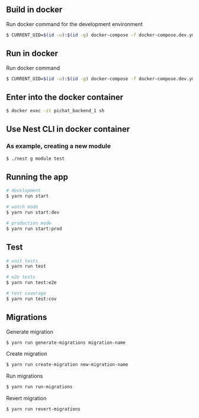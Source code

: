 ## Build in docker
Run docker command for the development environment
```bash
$ CURRENT_UID=$(id -u):$(id -g) docker-compose -f docker-compose.dev.yml up --build
```

## Run in docker
Run docker command
```bash
$ CURRENT_UID=$(id -u):$(id -g) docker-compose -f docker-compose.dev.yml up -d
```

## Enter into the docker container
```bash
$ docker exec -it pichat_backend_1 sh
```

## Use Nest CLI in docker container
### As example, creating a new module
```sh
$ ./nest g module test 
```

## Running the app

```bash
# development
$ yarn run start

# watch mode
$ yarn run start:dev

# production mode
$ yarn run start:prod
```

## Test

```bash
# unit tests
$ yarn run test

# e2e tests
$ yarn run test:e2e

# test coverage
$ yarn run test:cov
```

## Migrations
Generate migration
```bash
$ yarn run generate-migrations migration-name
```

Create migration
```bash
$ yarn run create-migration new-migration-name
```

Run migrations
```bash
$ yarn run run-migrations
```

Revert migration
```bash
$ yarn run revert-migrations
```
